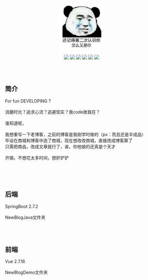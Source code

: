 <p align="center">
	<a href="https://yjzblog.top/" target="_blank">
		<img src="BlogIco.png" alt="Yjzlog logo" style="width: 150px; height: 150px">
	</a>
</p>
<p align="center">
	<img src="https://img.shields.io/badge/JDK-17-orange">
	<img src="https://img.shields.io/badge/SpringBoot-2.7.2-brightgreen">
	<img src="https://img.shields.io/badge/Element-UI-blue">
	<img src="https://img.shields.io/badge/Vant-2-orange">
	<img src="https://img.shields.io/badge/Vue-2.7.16-brightgreen">
	<img src="https://img.shields.io/badge/license-MIT-blue">
</p>

<br><br>
## 简介

For fun DEVELOPING ?
<br><br>
消磨时光？追求心流？逃避现实？我code故我在？
<br><br>
谁知道呢，
<br><br>
我想重写一下老博客，之前的博客是我刚学时做的（ps：而且还是半成品）<br>
毕设在商城和博客中选了商城，现在想改改商城，直接改成博客算了<br>
只需把商品，改成文章就行了，诶，你他娘的还真是个天才
<br><br>
开搞，不想花太多时间，想肝铲铲<br>

<br><br><br>
## 后端

SpringBoot 2.7.2 
<br><br>
NewBlogJava文件夹
<br>
<br><br><br>

## 前端

Vue 2.7.16
<br><br>
NewBlogDemo文件夹
<br>
<br><br><br>

